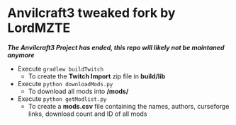 # Anvilcraft3 tweaked fork by LordMZTE

***The Anvilcraft3 Project has ended, this repo will likely not be maintaned anymore***

- Execute `gradlew buildTwitch`
    - To create the **Twitch Import** zip file in **build/lib**
- Execute `python downloadMods.py`
    - To download all mods into **/mods/**
- Execute `python getModlist.py`
    - To create a **mods.csv** file containing the names, authors, curseforge links, download count and ID of all mods
